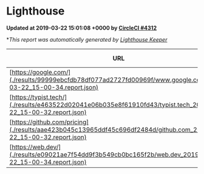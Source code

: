 
# Lighthouse

**Updated at 2019-03-22 15:01:08 +0000 by [CircleCI #4312](https://circleci.com/gh/ItinerisLtd/lighthouse-keeper-example/4312)**

**This report was automatically generated by [Lighthouse Keeper](https://github.com/itinerisltd/lighthouse-keeper)*

| URL | Performance | Accessibility | Best Practices | SEO | PWA | Updated At |
| --- | --- | --- | --- | --- | --- | --- |
| [https://google.com/](./results/99999ebcfdb78df077ad2727fd00969f/www.google.com_2019-03-22_15-00-34.report.json) | 0.91 | 0.71 | 0.93 | 0.82 | 0.58 | 2019-03-22T15:00:34.676Z |
| [https://typist.tech/](./results/e463522d02041e06b035e8f61910fd43/typist.tech_2019-03-22_15-00-32.report.json) | 1 |  |  |  |  | 2019-03-22T15:00:32.074Z |
| [https://github.com/pricing](./results/aae423b045c13965ddf45c696df2484d/github.com_2019-03-22_15-00-32.report.json) | 0.87 | 0.89 | 0.93 | 0.9 | 0.58 | 2019-03-22T15:00:32.392Z |
| [https://web.dev/](./results/e09021ae7f54dd9f3b549cb0bc165f2b/web.dev_2019-03-22_15-00-34.report.json) | 0.96 | 0.93 | 1 | 0.96 | 1 | 2019-03-22T15:00:34.919Z |
